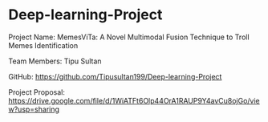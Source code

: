 # Deep-learning-Project

Project Name: MemesViTa: A Novel Multimodal Fusion Technique to Troll Memes Identification

Team Members: Tipu Sultan

GitHub: https://github.com/Tipusultan199/Deep-learning-Project

Project Proposal: https://drive.google.com/file/d/1WiATFt6Olp44OrA1RAUP9Y4avCu8ojGo/view?usp=sharing
